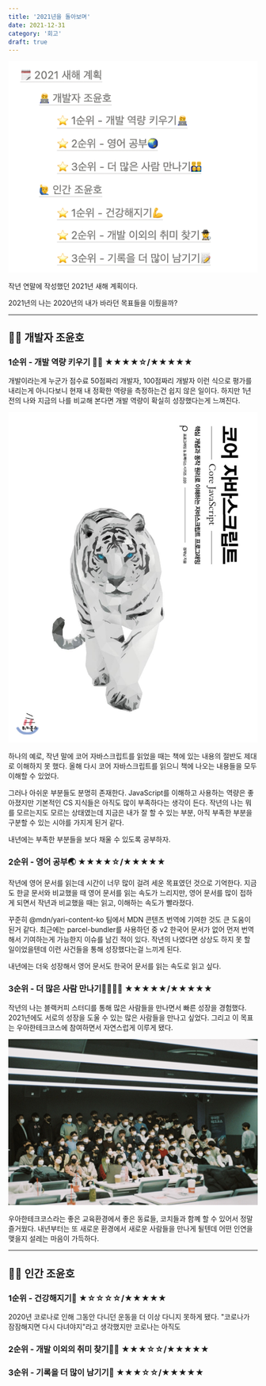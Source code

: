 ```yaml
---
title: '2021년을 돌아보며'
date: 2021-12-31
category: '회고'
draft: true
---
```


![](./images/2021-goal.png)

작년 연말에 작성했던 2021년 새해 계획이다.

2021년의 나는 2020년의 내가 바라던 목표들을 이뤘을까?

---

## 🧑‍💻 개발자 조윤호

### 1순위 - 개발 역량 키우기 🧑‍💻 ★★★★☆/★★★★★

개발이라는게 누군가 점수료 50점짜리 개발자, 100점짜리 개발자 이런 식으로 평가를 내리는게 아니다보니 현재 내 정확한 역량을 측정하는건 쉽지 않은 일이다. 하지만 1년 전의 나와 지금의 나를 비교해 본다면 개발 역량이 확실히 성장했다는게 느껴진다.

![](./images/core-js.jpeg)

하나의 예로, 작년 말에 코어 자바스크립트를 읽었을 때는 책에 있는 내용의 절반도 제대로 이해하지 못 했다. 올해 다시 코어 자바스크립트를 읽으니 책에 나오는 내용들을 모두 이해할 수 있었다.

그러나 아쉬운 부분들도 분명히 존재한다. JavaScript를 이해하고 사용하는 역량은 좋아졌지만 기본적인 CS 지식들은 아직도 많이 부족하다는 생각이 든다. 작년의 나는 뭐를 모르는지도 모르는 상태였는데 지금은 내가 잘 할 수 있는 부분, 아직 부족한 부분을 구분할 수 있는 시야를 가지게 된거 같다.

내년에는 부족한 부분들을 보다 채울 수 있도록 공부하자.

### 2순위 - 영어 공부🌏 ★★★★☆/★★★★★

작년에 영어 문서를 읽는데 시간이 너무 많이 걸려 세운 목표였던 것으로 기억한다. 지금도 한글 문서와 비교했을 때 영어 문서를 읽는 속도가 느리지만, 영어 문서를 많이 접하게 되면서 작년과 비교했을 때는 읽고, 이해하는 속도가 빨라졌다.

꾸준히 @mdn/yari-content-ko 팀에서 MDN 콘텐츠 번역에 기여한 것도 큰 도움이 된거 같다. 최근에는 parcel-bundler를 사용하던 중 v2 한국어 문서가 없어 먼저 번역해서 기여하는게 가능한지 이슈를 남긴 적이 있다. 작년의 나였다면 상상도 하지 못 할 일이었을텐데 이런 사건들을 통해 성장했다는걸 느끼게 된다.

내년에는 더욱 성장해서 영어 문서도 한국어 문서를 읽는 속도로 읽고 싶다.

### 3순위 - 더 많은 사람 만나기👨‍👨‍👦‍👦 ★★★★★/★★★★★

작년의 나는 블랙커피 스터디를 통해 많은 사람들을 만나면서 빠른 성장을 경험했다. 2021년에도 서로의 성장을 도울 수 있는 많은 사람들을 만나고 싶었다. 그리고 이 목표는 우아한테크코스에 참여하면서 자연스럽게 이루게 됐다.

![](./images/wooteco.jpeg)

우아한테크코스라는 좋은 교육환경에서 좋은 동료들, 코치들과 함꼐 할 수 있어서 정말 즐거웠다. 내년부터는 또 새로운 환경에서 새로운 사람들을 만나게 될텐데 어떤 인연을 맺을지 설레는 마음이 가득하다.

---

## 🙋‍♂️ 인간 조윤호

### 1순위 - 건강해지기💪 ★☆☆☆☆/★★★★★

2020년 코로나로 인해 그동안 다니던 운동을 더 이상 다니지 못하게 됐다. "코로나가 잠잠해지면 다시 다녀야지"라고 생각했지만 코로나는 아직도

### 2순위 - 개발 이외의 취미 찾기🕵️‍♂️ ★★★☆☆/★★★★★

### 3순위 - 기록을 더 많이 남기기📝 ★★★☆☆/★★★★★

